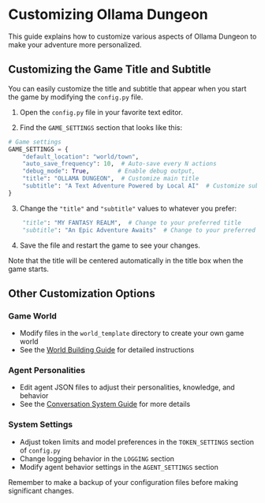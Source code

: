 # Customizing Ollama Dungeon

This guide explains how to customize various aspects of Ollama Dungeon to make your adventure more personalized.

## Customizing the Game Title and Subtitle

You can easily customize the title and subtitle that appear when you start the game by modifying the `config.py` file.

1. Open the `config.py` file in your favorite text editor.

2. Find the `GAME_SETTINGS` section that looks like this:

```python
# Game settings
GAME_SETTINGS = {
    "default_location": "world/town",
    "auto_save_frequency": 10,  # Auto-save every N actions
    "debug_mode": True,        # Enable debug output,
    "title": "OLLAMA DUNGEON",  # Customize main title
    "subtitle": "A Text Adventure Powered by Local AI"  # Customize subtitle
}
```

3. Change the `"title"` and `"subtitle"` values to whatever you prefer:

```python
    "title": "MY FANTASY REALM",  # Change to your preferred title
    "subtitle": "An Epic Adventure Awaits"  # Change to your preferred subtitle
```

4. Save the file and restart the game to see your changes.

Note that the title will be centered automatically in the title box when the game starts.

## Other Customization Options

### Game World

- Modify files in the `world_template` directory to create your own game world
- See the [World Building Guide](08-world-building.md) for detailed instructions

### Agent Personalities

- Edit agent JSON files to adjust their personalities, knowledge, and behavior
- See the [Conversation System Guide](04-conversation-system.md) for more details

### System Settings

- Adjust token limits and model preferences in the `TOKEN_SETTINGS` section of `config.py`
- Change logging behavior in the `LOGGING` section
- Modify agent behavior settings in the `AGENT_SETTINGS` section

Remember to make a backup of your configuration files before making significant changes.
